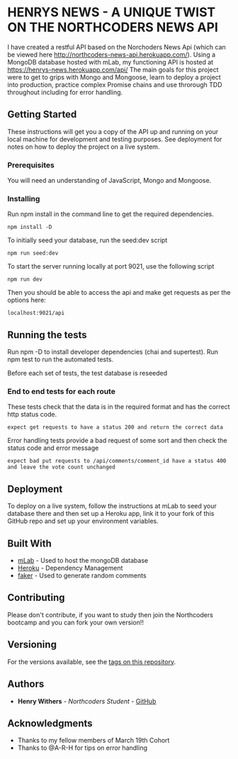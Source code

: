 # HENRYS NEWS - A UNIQUE TWIST ON THE NORTHCODERS NEWS API

I have created a restful API based on the Norchoders News Api (which can be viewed here http://northcoders-news-api.herokuapp.com/). Using a MongoDB database hosted with mLab, my functioning API is hosted at https://henrys-news.herokuapp.com/api/
The main goals for this project were to get to grips with Mongo and Mongoose, learn to deploy a project into production, practice complex Promise chains and use throrough TDD throughout including for error handling.

## Getting Started

These instructions will get you a copy of the API up and running on your local machine for development and testing purposes. See deployment for notes on how to deploy the project on a live system.

### Prerequisites

You will need an understanding of JavaScript, Mongo and Mongoose.

### Installing

Run npm install in the command line to get the required dependencies.

```
npm install -D
```

To initially seed your database, run the seed:dev script

```
npm run seed:dev
```

To start the server running locally at port 9021, use the following script

```
npm run dev
```

Then you should be able to access the api and make get requests as per the options here:

```
localhost:9021/api
```

## Running the tests

Run npm -D to install developer dependencies (chai and supertest).
Run npm test to run the automated tests.

Before each set of tests, the test database is reseeded

### End to end tests for each route

These tests check that the data is in the required format and has the correct http status code.

```
expect get requests to have a status 200 and return the correct data
```

Error handling tests provide a bad request of some sort and then check the status code and error message

```
expect bad put requests to /api/comments/comment_id have a status 400 and leave the vote count unchanged
```

## Deployment

To deploy on a live system, follow the instructions at mLab to seed your database there and then set up a Heroku app, link it to your fork of this GitHub repo and set up your environment variables.

## Built With

* [mLab](https://mlab.com/) - Used to host the mongoDB database
* [Heroku](https://www.heroku.com/) - Dependency Management
* [faker](https://www.npmjs.com/package/faker) - Used to generate random comments

## Contributing

Please don't contribute, if you want to study then join the Northcoders bootcamp and you can fork your own version!!

## Versioning

For the versions available, see the [tags on this repository](https://github.com/LeaveTheCapital/BE-FT-northcoders-news/tags).

## Authors

* **Henry Withers** - _Northcoders Student_ - [GitHub](https://github.com/LeaveTheCapital)

## Acknowledgments

* Thanks to my fellow members of March 19th Cohort
* Thanks to @A-R-H for tips on error handling
